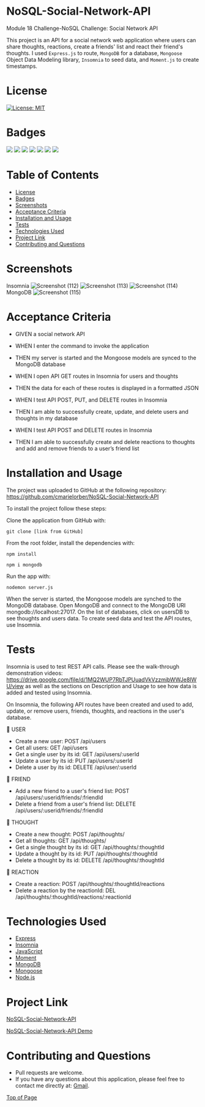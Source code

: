 # NoSQL-Social-Network-API
Module 18 Challenge-NoSQL Challenge: Social Network API

This project is an API for a social network web application where users can share thoughts, reactions, create a friends' list and react their friend's thoughts. I used `Express.js` to route, `MongoDB` for a database, `Mongoose` Object Data Modeling library, `Insomnia` to seed data, and `Moment.js` to create timestamps.

# License

[![License: MIT](https://img.shields.io/badge/License-MIT-yellow.svg)](https://opensource.org/licenses/MIT)

# Badges

<p>
  <img src="https://img.shields.io/badge/-Express-black" />
  <img src="https://img.shields.io/badge/-Insomnia-orange" />
  <img src="https://img.shields.io/badge/-JavaScript-yellow" />
  <img src="https://img.shields.io/badge/-Moment-teal" />
  <img src="https://img.shields.io/badge/-MongoDB-green" />
  <img src="https://img.shields.io/badge/-Mongoose-blue" />
  <img src="https://img.shields.io/badge/-Node-red" />
</p>

# Table of Contents

- [License](#license)
- [Badges](#badges)
- [Screenshots](#screenshots)
- [Acceptance Criteria](#acceptance-criteria)
- [Installation and Usage](#installation-and-usage)
- [Tests](#tests)
- [Technologies Used](#technologies-used)
- [Project Link](#project-link)
- [Contributing and Questions](#contributing-and-questions)

# Screenshots

Insomnia
![Screenshot (112)](https://user-images.githubusercontent.com/109984761/218158577-77a17d36-8e7a-4136-9369-b6d37aaa5e8d.png)
![Screenshot (113)](https://user-images.githubusercontent.com/109984761/218158575-6275c2c8-e77d-4573-a753-87366a7619aa.png)
![Screenshot (114)](https://user-images.githubusercontent.com/109984761/218158570-f9cf4b4f-fff4-4cc5-be74-428bad048600.png)
MongoDB
![Screenshot (115)](https://user-images.githubusercontent.com/109984761/218158574-06fd482c-5e4b-4d5d-9562-7d4f9ccc1f07.png)

# Acceptance Criteria

- GIVEN a social network API

- WHEN I enter the command to invoke the application

- THEN my server is started and the Mongoose models are synced to the MongoDB database

- WHEN I open API GET routes in Insomnia for users and thoughts

- THEN the data for each of these routes is displayed in a formatted JSON

- WHEN I test API POST, PUT, and DELETE routes in Insomnia

- THEN I am able to successfully create, update, and delete users and thoughts in my database

- WHEN I test API POST and DELETE routes in Insomnia

- THEN I am able to successfully create and delete reactions to thoughts and add and remove friends to a user’s friend list

# Installation and Usage

The project was uploaded to GitHub at the following repository: https://github.com/cmarielorber/NoSQL-Social-Network-API

To install the project follow these steps:

Clone the application from GitHub with:
```
git clone [link from GitHub]
```
From the root folder, install the dependencies with:
```
npm install
```
```
npm i mongodb
```
Run the app with:
```
nodemon server.js
```
When the server is started, the Mongoose models are synched to the MongoDB database.
Open MongoDB and connect to the MongoDB URI mongodb://localhost:27017. On the list of databases, click on usersDB to see thoughts and users data.
To create seed data and test the API routes, use Insomnia. 

# Tests
Insomnia is used to test REST API calls. Please see the walk-through demonstration videos: https://drive.google.com/file/d/1MQ2WUP7RbTJPUuadVkVzzmjbWWJe8IWU/view as well as the sections on Description and Usage to see how data is added and tested using Insomnia.

On Insomnia, the following API routes have been created and used to add, update, or remove users, friends, thoughts, and reactions in the user's database.

📁 USER

- Create a new user: POST /api/users
- Get all users: GET /api/users
- Get a single user by its id: GET /api/users/:userId
- Update a user by its id: PUT /api/users/:userId
- Delete a user by its id: DELETE /api/user/:userId

📁 FRIEND

- Add a new friend to a user's friend list: POST /api/users/:userid/friends/:friendId
- Delete a friend from a user's friend list: DELETE /api/users/:userid/friends/:friendId

📁 THOUGHT

- Create a new thought: POST /api/thoughts/
- Get all thoughts: GET /api/thoughts/
- Get a single thought by its id: GET /api/thoughts/:thoughtId
- Update a thought by its id: PUT /api/thoughts/:thoughtId
- Delete a thought by its id: DELETE /api/thoughts/:thoughtId

📁 REACTION

- Create a reaction: POST /api/thoughts/:thoughtId/reactions
- Delete a reaction by the reactionId: DEL /api/thoughts/:thoughtId/reactions/:reactionId

# Technologies Used

- <a href="https://expressjs.com/" target="_blank">Express</a>
- <a href="https://insomnia.rest/" target="_blank">Insomnia</a>
- <a href="https://www.javascript.com/" target="_blank">JavaScript</a>
- <a href="https://www.npmjs.com/package/moment" target="_blank">Moment</a>
- <a href="https://www.mongodb.com/" target="_blank">MongoDB</a>
- <a href="https://mongoosejs.com/" target="_blank" >Mongoose</a>
- <a href="https://nodejs.org/en/" target="_blank">Node.js</a>
# Project Link

[NoSQL-Social-Network-API](https://github.com/cmarielorber/NoSQL-Social-Network-API)

[NoSQL-Social-Network-API Demo](https://docs.google.com/presentation/d/15hSn8MMS_9yVPyyFyTjIasWqzz-44rC4soTjx3Zvu4k/edit?usp=sharing)

# Contributing and Questions

* Pull requests are welcome. 
* If you have any questions about this application, please feel free to contact me directly at: <a href="mailto: christenmlorber@gmail.com"> Gmail<img></a>.

[Top of Page](#NoSQL-Social-Network-API)

